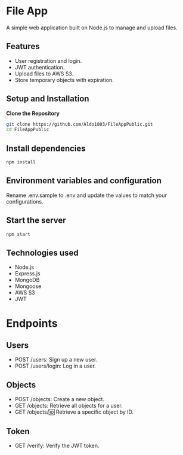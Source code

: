 # File App

A simple web application built on Node.js to manage and upload files.

## Features

- User registration and login.
- JWT authentication.
- Upload files to AWS S3.
- Store temporary objects with expiration.

## Setup and Installation

**Clone the Repository**

```bash
git clone https://github.com/Aldo1803/FileAppPublic.git
cd FileAppPublic
```

## Install dependencies
```bash
npm install
```

## Environment variables and configuration
Rename .env.sample to .env and update the values to match your configurations.

## Start the server
```bash
npm start
```

## Technologies used
- Node.js
- Express.js
- MongoDB
- Mongoose
- AWS S3
- JWT

# Endpoints
## Users
- POST /users: Sign up a new user.
- POST /users/login: Log in a user.
## Objects
- POST /objects: Create a new object.
- GET /objects: Retrieve all objects for a user.
- GET /objects/:id: Retrieve a specific object by ID.
## Token
- GET /verify: Verify the JWT token.
